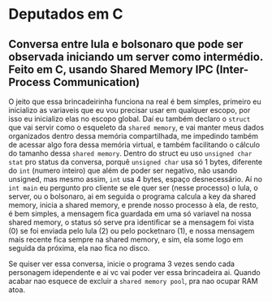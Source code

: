 # Deputados em C
## Conversa entre lula e bolsonaro que pode ser observada iniciando um server como intermédio. Feito em C, usando Shared Memory IPC (Inter-Process Communication)
O jeito que essa brincadeirinha funciona na real é bem simples, primeiro eu inicializo as variaveis que eu vou precisar usar em qualquer escopo, por isso eu inicializo elas no escopo global. Daí eu também declaro o `struct` que vai servir como o esqueleto da `shared memory`, e vai manter meus dados organizados dentro dessa memória compartilhada, me impedindo também de acessar algo fora dessa memória virtual, e também facilitando o cálculo do tamanho dessa `shared memory`. Dentro do struct eu uso `unsigned char stat` pro status da conversa, porquê `unsigned char` usa só 1 bytes, diferente do `int` (numero inteiro) que além de poder ser negativo, não usando unsigned, mas mesmo assim, `int` usa 4 bytes, espaço desnecessário. Aí no `int main` eu pergunto pro cliente se ele quer ser (nesse processo) o lula, o server, ou o bolsonaro, ai em seguida o programa calcula a key da shared memory, inicia a shared memory, e prende nosso processo à ela, de resto, é bem simples, a mensagem fica guardada em uma só variavel na nossa shared memory, o status só serve pra identificar se a mensagem foi vista (0) se foi enviada pelo lula (2) ou pelo pocketnaro (1), e nossa mensagem mais recente fica sempre na shared memory, e sim, ela some logo em seguida da próxima, ela nao fica no disco.

Se quiser ver essa conversa, inicie o programa 3 vezes sendo cada personagem idependente e ai vc vai poder ver essa brincadeira ai. Quando acabar nao esquece de excluir a `shared memory pool`, pra nao ocupar RAM atoa.
